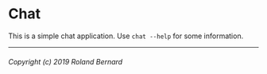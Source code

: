 Chat
======

This is a simple chat application. Use `chat --help` for some information.

---
###### Copyright (c) 2019 Roland Bernard
